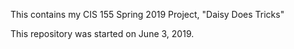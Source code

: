 This contains my CIS 155 Spring 2019 Project, "Daisy Does Tricks"

This repository was started on June 3, 2019.